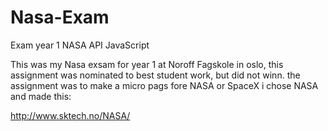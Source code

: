 # Nasa-Exam 
Exam year 1 NASA API JavaScript 

This was my Nasa exsam for year 1 at Noroff Fagskole in oslo, this assignment was nominated to best student work, but did not winn. 
the assignment was to make a micro pags fore NASA or SpaceX i chose NASA and made this: 

http://www.sktech.no/NASA/


